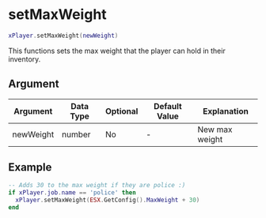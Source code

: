# setMaxWeight

```lua
xPlayer.setMaxWeight(newWeight)
```

This functions sets the max weight that the player can hold in their inventory.

## Argument

| Argument  | Data Type | Optional | Default Value | Explanation    |
| --------- | --------- | -------- | ------------- | -------------- |
| newWeight | number    | No       | -             | New max weight |

## Example

```lua
-- Adds 30 to the max weight if they are police :)
if xPlayer.job.name == 'police' then
  xPlayer.setMaxWeight(ESX.GetConfig().MaxWeight + 30)
end
```
